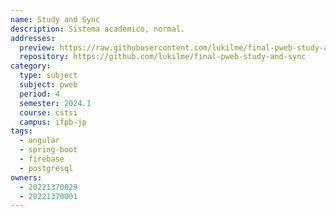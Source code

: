 ```yaml
---
name: Study and Sync
description: Sistema academico, normal.
addresses:
  preview: https://raw.githubusercontent.com/lukilme/final-pweb-study-and-sync/refs/heads/main/docs/tumbnail.png
  repository: https://github.com/lukilme/final-pweb-study-and-sync
category:
  type: subject
  subject: pweb
  period: 4
  semester: 2024.1
  course: cstsi
  campus: ifpb-jp
tags:
  - angular
  - spring-boot
  - firebase
  - postgresql
owners:
  - 20221370029
  - 20221370001
---
```

